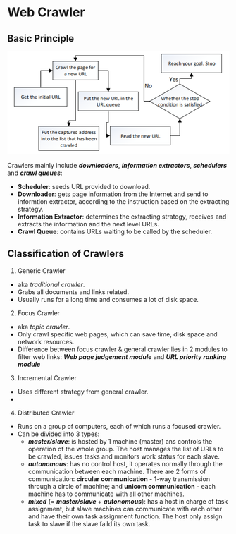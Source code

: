 # Web Crawler

## Basic Principle
![alt text](./fig.PNG)

Crawlers mainly include ***downloaders***, ***information extractors***, ***schedulers*** and ***crawl queues***:
- **Scheduler**: seeds URL provided to download.
- **Downloader**: gets page information from the Internet and send to informtion extractor, according to the instruction based on the extracting strategy.
- **Information Extractor**: determines the extracting strategy, receives and extracts the information and the next level URLs.
- **Crawl Queue**: contains URLs waiting to be called by the scheduler.

## Classification of Crawlers
1. Generic Crawler
- aka *traditional crawler*.
- Grabs all documents and links related.
- Usually runs for a long time and consumes a lot of disk space.
2. Focus Crawler
- aka *topic crawler*.
- Only crawl specific web pages, which can save time, disk space and network resources.
- Difference between focus crawler & general crawler lies in 2 modules to filter web links: ***Web page judgement module*** and ***URL priority ranking module***
3. Incremental Crawler
- Uses different strategy from general crawler.
- 
4. Distributed Crawler
- Runs on a group of computers, each of which runs a focused crawler.
- Can be divided into 3 types:
  - ***master/slave***: is hosted by 1 machine (master) ans controls the operation of the whole group. The host manages the list of URLs to be crawled, issues tasks and monitors work status for each slave.
  - ***autonomous***: has no control host, it operates normally through the communication between each machine. There are 2 forms of communication: **circular communication** - 1-way transmission through a circle of machine; and **unicom communication** - each machine has to communicate with all other machines.
  - ***mixed*** (= ***master/slave*** + ***autonomous***): has a host in charge of task assignment, but slave machines can communicate with each other and have their own task assignment function. The host only assign task to slave if the slave faild its own task.